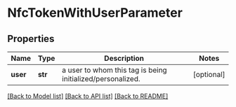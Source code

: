 # NfcTokenWithUserParameter

## Properties
Name | Type | Description | Notes
------------ | ------------- | ------------- | -------------
**user** | **str** | a user to whom this tag is being initialized/personalized.  | [optional] 

[[Back to Model list]](../README.md#documentation-for-models) [[Back to API list]](../README.md#documentation-for-api-endpoints) [[Back to README]](../README.md)


